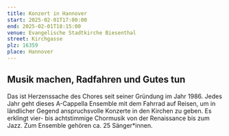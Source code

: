```yaml
---
title: Konzert in Hannover
start: 2025-02-01T17:00:00
end: 2025-02-01T18:15:00
venue: Evangelische Stadtkirche Biesenthal
street: Kirchgasse
plz: 16359
place: Hannover
---
```


## Musik machen, Radfahren und Gutes tun

Das ist Herzenssache des Chores seit seiner Gründung im Jahr 1986. Jedes Jahr geht dieses A-Cappella Ensemble mit dem Fahrrad auf Reisen, um in ländlicher Gegend anspruchsvolle Konzerte in den Kirchen zu geben. Es erklingt vier- bis achtstimmige Chormusik von der Renaissance bis zum Jazz. Zum Ensemble gehören ca. 25 Sänger\*innen.
